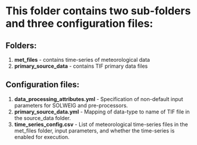 # This folder contains two sub-folders and three configuration files:

## Folders:
1. **met_files** - contains time-series of meteorological data
1. **primary_source_data** - contains TIF primary data files

## Configuration files:
1. **data_processing_attributes.yml** - Specification of non-default input parameters for SOLWEIG and pre-processors.
1. **primary_source_data.yml** - Mapping of data-type to name of TIF file in the source_data folder.
1. **time_series_config.csv** - List of meteorological time-series files in the met_files folder, input parameters, and whether the time-series is enabled for execution.
